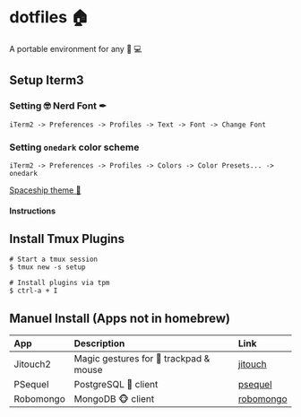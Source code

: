 # dotfiles 🏠

A portable environment for any 🍎 💻

## Setup Iterm3

### Setting 🤓 Nerd Font ✒

```shell
iTerm2 -> Preferences -> Profiles -> Text -> Font -> Change Font
```

### Setting `onedark` color scheme

```shell
iTerm2 -> Preferences -> Profiles -> Colors -> Color Presets... -> onedark
```

[Spaceship theme 🚀](https://github.com/denysdovhan/spaceship-prompt)

#### Instructions

## Install Tmux Plugins

```shell
# Start a tmux session
$ tmux new -s setup

# Install plugins via tpm
$ ctrl-a + I
```

## Manuel Install (Apps not in homebrew)

| App       | Description                            | Link                                         |
| :-------- | :------------------------------------- | :------------------------------------------- |
| Jitouch2  | Magic gestures for 🍎 trackpad & mouse | [jitouch](https://www.jitouch.com/download/) |
| PSequel   | PostgreSQL 🐘 client                   | [psequel](http://www.psequel.com/)           |
| Robomongo | MongoDB 🐵 client                      | [robomongo](https://robomongo.org/)          |
